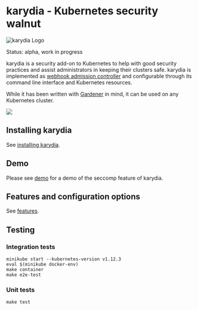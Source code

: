 # karydia - Kubernetes security walnut

![karydia Logo](logo/Karydia@0.5x.png)

Status: alpha, work in progress

karydia is a security add-on to Kubernetes to help with good security practices
and assist administrators in keeping their clusters safe. karydia is implemented as
[webhook admission
controller](https://kubernetes.io/docs/reference/access-authn-authz/extensible-admission-controllers/)
and configurable through its command line interface and Kubernetes resources.

While it has been written with [Gardener](https://gardener.cloud/) in mind, it
can be used on any Kubernetes cluster.

![](docs/images/karydia-architecture.png)

## Installing karydia

See [installing karydia](docs/install.md).

## Demo

Please see [demo](docs/demos/seccomp.md) for a demo of the seccomp feature of karydia.

## Features and configuration options

See [features](docs/features.md).

## Testing

### Integration tests

```
minikube start --kubernetes-version v1.12.3
eval $(minikube docker-env)
make container
make e2e-test
```

### Unit tests

```
make test
```
